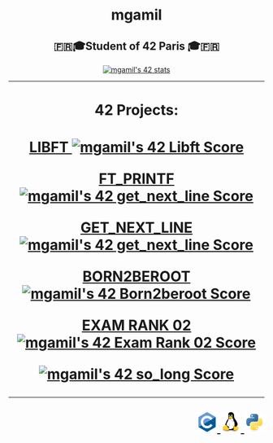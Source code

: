 <h1 align="center"><strong>mgamil</strong></h1>
<h2 align="center">🇫🇷🎓Student of 42 Paris 🎓🇫🇷</h2>

<p align="center"> <a href="https://profile.intra.42.fr/users/mgamil"><img src="https://badge42.vercel.app/api/v2/clabsaoey00110fjkilpbo5ke/stats?cursusId=21&coalitionId=48" alt="mgamil's 42 stats" /></a></p>
<hr>
<h1 align="center">42 Projects:</h1>
<h1 align="center">
<a href="https://github.com/mohazerro/libft">LIBFT  <img src="https://badge42.vercel.app/api/v2/clabsaoey00110fjkilpbo5ke/project/2868913" alt="mgamil's 42 Libft Score" /></a>

<a href="https://github.com/mohazerro/ft_printf">FT_PRINTF  <img src="https://badge42.vercel.app/api/v2/clabsaoey00110fjkilpbo5ke/project/2871848" alt="mgamil's 42 get_next_line Score" /></a>
</p>

<a href="https://github.com/mohazerro/get_next_line">GET_NEXT_LINE  <img src="https://badge42.vercel.app/api/v2/clabsaoey00110fjkilpbo5ke/project/2871848" alt="mgamil's 42 get_next_line Score" /></a>

<a href="https://github.com/mohazerro/born2beroot">BORN2BEROOT  <img src="https://badge42.vercel.app/api/v2/clabsaoey00110fjkilpbo5ke/project/2871849" alt="mgamil's 42 Born2beroot Score" /></a>

<a href="https://github.com/mohazerro/">EXAM RANK 02  <img src="https://badge42.vercel.app/api/v2/clabsaoey00110fjkilpbo5ke/project/2881389" alt="mgamil's 42 Exam Rank 02 Score" /></a>

<a href="https://github.com/mohazerro/so_long"><img src="https://badge42.vercel.app/api/v2/clabsaoey00110fjkilpbo5ke/project/2884006" alt="mgamil's 42 so_long Score" /></a>


<hr>
<p align="right"> <a href="https://www.cprogramming.com/" target="_blank" rel="noreferrer"> <img src="https://raw.githubusercontent.com/devicons/devicon/master/icons/c/c-original.svg" alt="c" width="40" height="40"/> </a> <a href="https://www.linux.org/" target="_blank" rel="noreferrer"> <img src="https://raw.githubusercontent.com/devicons/devicon/master/icons/linux/linux-original.svg" alt="linux" width="40" height="40"/> </a> <a href="https://www.python.org" target="_blank" rel="noreferrer"> <img src="https://raw.githubusercontent.com/devicons/devicon/master/icons/python/python-original.svg" alt="python" width="40" height="40"/> </a> </p>



